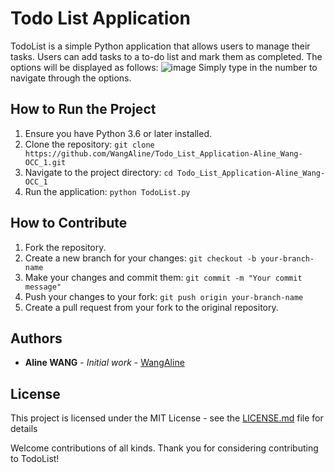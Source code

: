 # Todo List Application

TodoList is a simple Python application that allows users to manage their tasks. Users can add tasks to a to-do list and mark them as completed.
The options will be displayed as follows:
![image](https://github.com/WangAline/Todo_List_Application-Aline_Wang-OCC_1/assets/146206671/b4d41fe5-229d-411d-aa6e-2ae5c19b480f)
Simply type in the number to navigate through the options.


## How to Run the Project
1. Ensure you have Python 3.6 or later installed.
2. Clone the repository: `git clone https://github.com/WangAline/Todo_List_Application-Aline_Wang-OCC_1.git`
3. Navigate to the project directory: `cd Todo_List_Application-Aline_Wang-OCC_1`
4. Run the application: `python TodoList.py`

## How to Contribute
1. Fork the repository.
2. Create a new branch for your changes: `git checkout -b your-branch-name`
3. Make your changes and commit them: `git commit -m "Your commit message"`
4. Push your changes to your fork: `git push origin your-branch-name`
5. Create a pull request from your fork to the original repository.

## Authors

* **Aline WANG** - *Initial work* - [WangAline](https://github.com/WangAline)


## License

This project is licensed under the MIT License - see the [LICENSE.md](LICENSE.md) file for details

Welcome contributions of all kinds. Thank you for considering contributing to TodoList!

